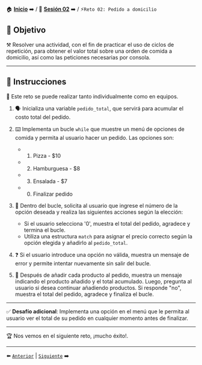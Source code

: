 🏠 [**Inicio**](../../Readme.md) ➡️ / 📖 [**Sesión 02**](../Readme.md) ➡️ / ⚡`Reto 02: Pedido a domicilio`


## 🎯 Objetivo

⚒️ Resolver una actividad, con el fin de practicar el uso de ciclos de repetición, para obtener el valor total sobre una orden de comida a domicilio, así como las peticiones necesarias por consola.

---

## 📝 Instrucciones

👥 Este reto se puede realizar tanto individualmente como en equipos.

1. 🗣️ Inicializa una variable `pedido_total`, que servirá para acumular el costo total del pedido.

2. ⌨️ Implementa un bucle `while` que muestre un menú de opciones de comida y permita al usuario hacer un pedido. Las opciones son:
   - 1. Pizza - $10
   - 2. Hamburguesa - $8
   - 3. Ensalada - $7
   - 0. Finalizar pedido

3. 🔄 Dentro del bucle, solicita al usuario que ingrese el número de la opción deseada y realiza las siguientes acciones según la elección:
   - Si el usuario selecciona '0', muestra el total del pedido, agradece y termina el bucle.
   - Utiliza una estructura `match` para asignar el precio correcto según la opción elegida y añadirlo al `pedido_total`.

4. ❓ Si el usuario introduce una opción no válida, muestra un mensaje de error y permite intentar nuevamente sin salir del bucle.

5. 🧮 Después de añadir cada producto al pedido, muestra un mensaje indicando el producto añadido y el total acumulado. Luego, pregunta al usuario si desea continuar añadiendo productos. Si responde "no", muestra el total del pedido, agradece y finaliza el bucle.

---

✅ **Desafío adicional**: Implementa una opción en el menú que le permita al usuario ver el total de su pedido en cualquier momento antes de finalizar.

---

🏆 Nos vemos en el siguiente reto, ¡mucho éxito!.

---

⬅️ [`Anterior`](../Readme.md) | [`Siguiente`](../../Sesion-03/Readme.md) ➡️